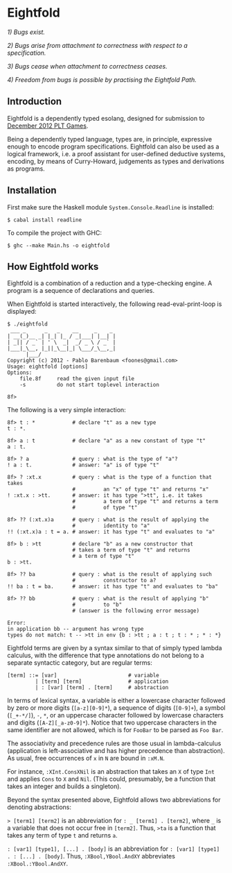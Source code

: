 Eightfold
=========

*1) Bugs exist.*

*2) Bugs arise from attachment to correctness with respect to a specification.*

*3) Bugs cease when attachment to correctness ceases.*

*4) Freedom from bugs is possible by practising the Eightfold Path.*

Introduction
------------

Eightfold is a dependently typed esolang, designed for submission
to [December 2012 PLT Games](http://www.pltgames.com/competition/2012/12).

Being a dependently typed language, types are, in principle, expressive
enough to encode program specifications. Eightfold can also be used
as a logical framework, i.e. a proof assistant for user-defined deductive
systems, encoding, by means of Curry-Howard, judgements as types and
derivations as programs.

Installation
------------

First make sure the Haskell module `System.Console.Readline` is installed:

    $ cabal install readline

To compile the project with GHC:

    $ ghc --make Main.hs -o eightfold

How Eightfold works
-------------------

Eightfold is a combination of a reduction and a type-checking
engine.
A program is a sequence of declarations and queries.

When Eightfold is started interactively, the following
read-eval-print-loop is displayed:

    $ ./eightfold
     ___ _      _   _    __     _    _
    | __(_)__ _| |_| |_ / _|___| |__| |
    | _|| / _` | ' \  _|  _/ _ \ / _` |
    |___|_\__, |_||_\__|_| \___/_\__,_|
          |___/
    Copyright (c) 2012 - Pablo Barenbaum <foones@gmail.com>
    Usage: eightfold [options]
    Options:
        file.8f     read the given input file
        -s          do not start toplevel interaction

    8f> 

The following is a very simple interaction:

    8f> t : *            # declare "t" as a new type
    t : *.

    8f> a : t            # declare "a" as a new constant of type "t"
    a : t.

    8f> ? a              # query : what is the type of "a"?
    ! a : t.             # answer: "a" is of type "t"

    8f> ? :xt.x          # query : what is the type of a function that takes
                         #         an "x" of type "t" and returns "x"
    ! :xt.x : >tt.       # answer: it has type ">tt", i.e. it takes
                         #         a term of type "t" and returns a term
                         #         of type "t"

    8f> ?? (:xt.x)a      # query : what is the result of applying the
                         #         identity to "a"
    !! (:xt.x)a : t = a. # answer: it has type "t" and evaluates to "a"

    8f> b : >tt          # declare "b" as a new constructor that
                         # takes a term of type "t" and returns
                         # a term of type "t"
    b : >tt.

    8f> ?? ba            # query : what is the result of applying such
                         #         constructor to a?
    !! ba : t = ba.      # answer: it has type "t" and evaluates to "ba"

    8f> ?? bb            # query : what is the result of applying "b"
                         #         to "b"
                         # (answer is the following error message)

    Error:
    in application bb -- argument has wrong type
    types do not match: t -- >tt in env {b : >tt ; a : t ; t : * ; * : *}

Eightfold terms are given by a syntax similar to that
of simply typed lambda calculus, with the difference that
type annotations do not belong to a separate syntactic
category, but are regular terms:

    [term] ::= [var]                       # variable
             | [term] [term]               # application
             | : [var] [term] . [term]     # abstraction

In terms of lexical syntax, a variable is either a lowercase character
followed by zero or more digits (`[a-z][0-9]*`),
a sequence of digits (`[0-9]+`),
a symbol (`[_+-*/]`), `-`, `*`, or an uppercase character followed by
lowercase characters and digits (`[A-Z][_a-z0-9]*`).
Notice that two uppercase characters
in the same identifier are not allowed, which is for `FooBar` to
be parsed as `Foo Bar`.

The associativity and precedence rules are those usual in
lambda-calculus (application is left-associative and has
higher precedence than abstraction). As usual,
free occurrences of `x` in `N` are bound in `:xM.N`.

For instance, `:XInt.ConsXNil` is an abstraction
that takes an `X` of type `Int` and applies `Cons` to
`X` and `Nil`. (This could, presumably, be a function that
takes an integer and builds a singleton).

Beyond the syntax presented above, Eightfold allows
two abbreviations for denoting abstractions:

`> [term1] [term2]` is an abbreviation for
`: _ [term1] . [term2]`, where `_` is a variable that does
not occur free in `[term2]`. Thus, `>ta` is a function that
takes any term of type `t` and returns `a`.

`: [var1] [type1], [...] . [body]` is
an abbreviation for
`: [var1] [type1] . : [...] . [body]`.
Thus, `:XBool,YBool.AndXY` abbreviates
`:XBool.:YBool.AndXY`.

